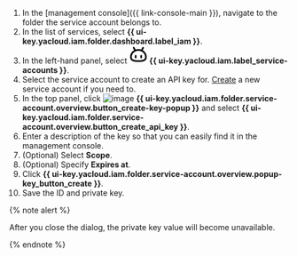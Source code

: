 1. In the [management console]({{ link-console-main }}), navigate to the folder the service account belongs to.
1. In the list of services, select **{{ ui-key.yacloud.iam.folder.dashboard.label_iam }}**.
1. In the left-hand panel, select ![FaceRobot](../../_assets/console-icons/face-robot.svg) **{{ ui-key.yacloud.iam.label_service-accounts }}**.
1. Select the service account to create an API key for. [Create](../../iam/operations/sa/create.md) a new service account if you need to.
1. In the top panel, click ![image](../../_assets/console-icons/plus.svg) **{{ ui-key.yacloud.iam.folder.service-account.overview.button_create-key-popup }}** and select **{{ ui-key.yacloud.iam.folder.service-account.overview.button_create_api_key }}**.
1. Enter a description of the key so that you can easily find it in the management console.
1. (Optional) Select **Scope**.
1. (Optional) Specify **Expires at**.
1. Click **{{ ui-key.yacloud.iam.folder.service-account.overview.popup-key_button_create }}**.
1. Save the ID and private key.

  {% note alert %}

  After you close the dialog, the private key value will become unavailable.

  {% endnote %}